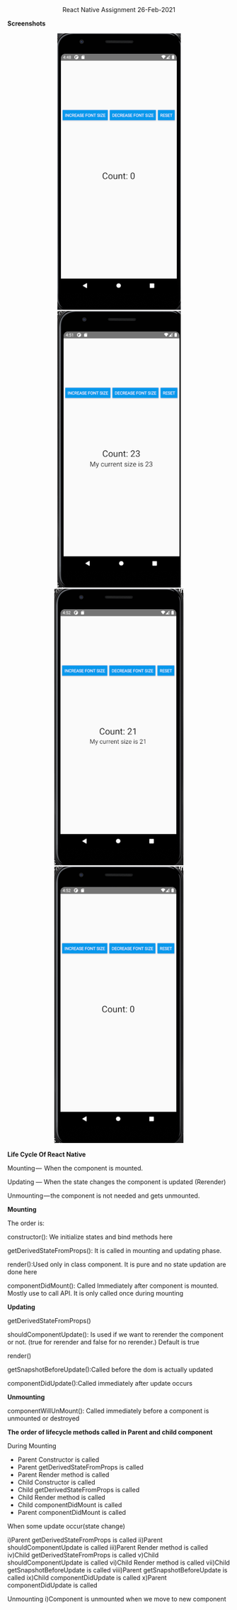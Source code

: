 <div align="center">React Native Assignment 26-Feb-2021</div>

**Screenshots**
<div align='center'>
 
![Initial App](./Screenshots/Initial.png)
![Increment ](./Screenshots/Increment.png)
![Decrement](./Screenshots/Decrement.png)
![Reset ](./Screenshots/Reset.png)

</div>


**Life Cycle Of React Native**
<p>Mounting —  When the component is mounted.</p>
<p>Updating — When the state changes the component is updated (Rerender)
<p>Unmounting — the component is not needed and gets unmounted.


**Mounting**
<p>The order is:
<p>constructor(): We initialize states and bind methods here
<p>getDerivedStateFromProps(): It is called in mounting and updating phase.
<p>render():Used only in class component. It is pure and no state updation are done here
<p>componentDidMount(): Called Immediately after component is mounted. Mostly use to call API.
It is only called once during mounting


**Updating**
<p>getDerivedStateFromProps()
<p>shouldComponentUpdate(): Is used if we want to rerender the component or not. (true for rerender and false for no rerender.) Default is true
<p>render()
<p>getSnapshotBeforeUpdate():Called before the dom is actually updated
<p>componentDidUpdate():Called immediately after update occurs


**Unmounting**
<p>componentWillUnMount(): Called immediately before a component is unmounted or destroyed


**The order of lifecycle methods called in Parent and child component**

<p>During Mounting
<ul>
 
<li>Parent Constructor is called
<li>Parent getDerivedStateFromProps is called
<li>Parent Render method is called
<li>Child Constructor is called
<li>Child getDerivedStateFromProps is called
<li>Child Render method is called
<li>Child componentDidMount is called
<li>Parent componentDidMount is called
</ul>


When some update occur(state change)

i)Parent getDerivedStateFromProps is called
ii)Parent shouldComponentUpdate is called
iii)Parent Render method is called
iv)Child getDerivedStateFromProps is called
v)Child shouldComponentUpdate is called
vi)Child Render method is called
vii)Child getSnapshotBeforeUpdate is called
viii)Parent getSnapshotBeforeUpdate is called
ix)Child componentDidUpdate is called
x)Parent componentDidUpdate is called


Unmounting
i)Component is unmounted when we move to new component
